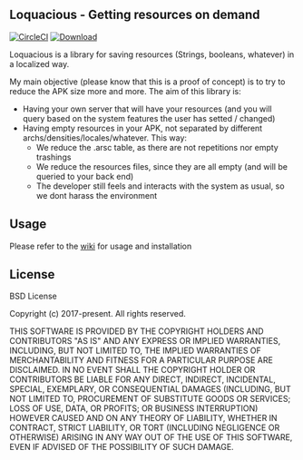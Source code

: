 ## Loquacious - Getting resources on demand

[![CircleCI](https://circleci.com/gh/saantiaguilera/android-api-loquacious/tree/master.svg?style=svg)](https://circleci.com/gh/saantiaguilera/android-api-loquacious/tree/master)  [ ![Download](https://api.bintray.com/packages/saantiaguilera/maven/com.saantiaguilera.loquacious.loquacious/images/download.svg) ](https://bintray.com/saantiaguilera/maven/com.saantiaguilera.loquacious.loquacious/_latestVersion)


Loquacious is a library for saving resources (Strings, booleans, whatever) in a localized way.

My main objective (please know that this is a proof of concept) is to try to reduce the APK size more
and more. The aim of this library is:
- Having your own server that will have your resources (and you will query based on the system features the user has setted / changed)
- Having empty resources in your APK, not separated by different archs/densities/locales/whatever. This way:
  * We reduce the .arsc table, as there are not repetitions nor empty trashings
  * We reduce the resources files, since they are all empty (and will be queried to your back end)
  * The developer still feels and interacts with the system as usual, so we dont harass the environment

## Usage

Please refer to the [wiki](https://github.com/saantiaguilera/android-api-loquacious/wiki) for usage and installation

## License

BSD License

Copyright (c) 2017-present. All rights reserved.

THIS SOFTWARE IS PROVIDED BY THE COPYRIGHT HOLDERS AND CONTRIBUTORS "AS IS" AND ANY EXPRESS OR IMPLIED WARRANTIES, INCLUDING, BUT NOT LIMITED TO, THE IMPLIED WARRANTIES OF MERCHANTABILITY AND FITNESS FOR A PARTICULAR PURPOSE ARE DISCLAIMED. IN NO EVENT SHALL THE COPYRIGHT HOLDER OR CONTRIBUTORS BE LIABLE FOR ANY DIRECT, INDIRECT, INCIDENTAL, SPECIAL, EXEMPLARY, OR CONSEQUENTIAL DAMAGES (INCLUDING, BUT NOT LIMITED TO, PROCUREMENT OF SUBSTITUTE GOODS OR SERVICES; LOSS OF USE, DATA, OR PROFITS; OR BUSINESS INTERRUPTION) HOWEVER CAUSED AND ON ANY THEORY OF LIABILITY, WHETHER IN CONTRACT, STRICT LIABILITY, OR TORT (INCLUDING NEGLIGENCE OR OTHERWISE) ARISING IN ANY WAY OUT OF THE USE OF THIS SOFTWARE, EVEN IF ADVISED OF THE POSSIBILITY OF SUCH DAMAGE.
